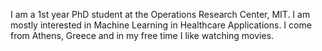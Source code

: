 I am a 1st year PhD student at the Operations Research Center, MIT.
I am mostly interested in Machine Learning in Healthcare Applications.
I come from Athens, Greece and in my free time I like watching movies.
